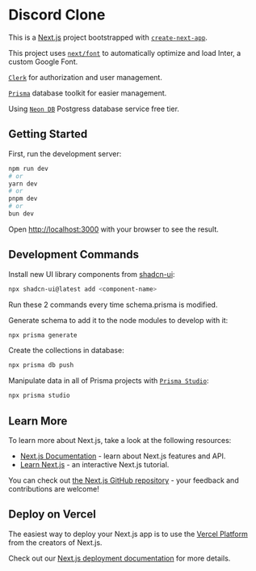 # Discord Clone

This is a [Next.js](https://nextjs.org/) project bootstrapped with [`create-next-app`](https://github.com/vercel/next.js/tree/canary/packages/create-next-app).

This project uses [`next/font`](https://nextjs.org/docs/basic-features/font-optimization) to automatically optimize and load Inter, a custom Google Font.

[`Clerk`](https://clerk.com/docs) for authorization and user management.

[`Prisma`](https://www.prisma.io/docs) database toolkit for easier management.

Using [`Neon DB`](https://neon.tech/docs/introduction) Postgress database service free tier.

## Getting Started

First, run the development server:

```bash
npm run dev
# or
yarn dev
# or
pnpm dev
# or
bun dev
```

Open [http://localhost:3000](http://localhost:3000) with your browser to see the result.

## Development Commands

Install new UI library components from [shadcn-ui](https://ui.shadcn.com/docs):

```bash
npx shadcn-ui@latest add <component-name>
```

Run these 2 commands every time schema.prisma is modified.

Generate schema to add it to the node modules to develop with it:

```bash
npx prisma generate
```

Create the collections in database:

```bash
npx prisma db push
```

Manipulate data in all of Prisma projects with [`Prisma Studio`](https://www.prisma.io/studio):

```bash
npx prisma studio
```

## Learn More

To learn more about Next.js, take a look at the following resources:

- [Next.js Documentation](https://nextjs.org/docs) - learn about Next.js features and API.
- [Learn Next.js](https://nextjs.org/learn) - an interactive Next.js tutorial.

You can check out [the Next.js GitHub repository](https://github.com/vercel/next.js/) - your feedback and contributions are welcome!

## Deploy on Vercel

The easiest way to deploy your Next.js app is to use the [Vercel Platform](https://vercel.com/new?utm_medium=default-template&filter=next.js&utm_source=create-next-app&utm_campaign=create-next-app-readme) from the creators of Next.js.

Check out our [Next.js deployment documentation](https://nextjs.org/docs/deployment) for more details.

